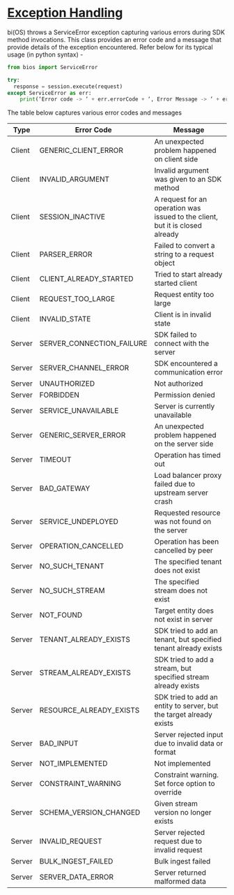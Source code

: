 # [Exception Handling](#exception-handling)

bi(OS) throws a ServiceError exception capturing various errors during SDK method invocations.
This class provides an error code and a message that  provide details of the exception encountered.
Refer below for its typical usage (in python syntax) -

```python
from bios import ServiceError

try:
  response = session.execute(request)
except ServiceError as err:
	print(‘Error code -> ‘ + err.errorCode + ‘, Error Message -> ‘ + err.message)
```

The table below captures various error codes and messages

| Type   | Error Code                | Message                                                                       |
| ------ | ------------------------- | ----------------------------------------------------------------------------- |
| Client | GENERIC_CLIENT_ERROR      | An unexpected problem happened on client side                                 |
| Client | INVALID_ARGUMENT          | Invalid argument was given to an SDK method                                   |
| Client | SESSION_INACTIVE          | A request for an operation was issued to the client, but it is closed already |
| Client | PARSER_ERROR              | Failed to convert a string to a request object                                |
| Client | CLIENT_ALREADY_STARTED    | Tried to start already started client                                         |
| Client | REQUEST_TOO_LARGE         | Request entity too large                                                      |
| Client | INVALID_STATE             | Client is in invalid state                                                    |
| Server | SERVER_CONNECTION_FAILURE | SDK failed to connect with the  server                                        |
| Server | SERVER_CHANNEL_ERROR      | SDK encountered a communication error                                         |
| Server | UNAUTHORIZED              | Not authorized                                                                |
| Server | FORBIDDEN                 | Permission denied                                                             |
| Server | SERVICE_UNAVAILABLE       | Server is currently unavailable                                               |
| Server | GENERIC_SERVER_ERROR      | An unexpected problem happened on the server side                             |
| Server | TIMEOUT                   | Operation has timed out                                                       |
| Server | BAD_GATEWAY               | Load balancer proxy failed due to upstream server crash                       |
| Server | SERVICE_UNDEPLOYED        | Requested resource was not found on the server                                |
| Server | OPERATION_CANCELLED       | Operation has been cancelled by peer                                          |
| Server | NO_SUCH_TENANT            | The specified tenant does not exist                                           |
| Server | NO_SUCH_STREAM            | The specified stream does not exist                                           |
| Server | NOT_FOUND                 | Target entity does not exist in server                                        |
| Server | TENANT_ALREADY_EXISTS     | SDK tried to add an tenant, but specified tenant already exists               |
| Server | STREAM_ALREADY_EXISTS     | SDK tried to add a stream, but specified stream already exists                |
| Server | RESOURCE_ALREADY_EXISTS   | SDK tried to add an entity to server, but the target already exists           |
| Server | BAD_INPUT                 | Server rejected input due to invalid data or format                           |
| Server | NOT_IMPLEMENTED           | Not implemented                                                               |
| Server | CONSTRAINT_WARNING        | Constraint warning. Set force option to override                              |
| Server | SCHEMA_VERSION_CHANGED    | Given stream version no longer exists                                         |
| Server | INVALID_REQUEST           | Server rejected request due to invalid request                                |
| Server | BULK_INGEST_FAILED        | Bulk ingest failed                                                            |
| Server | SERVER_DATA_ERROR         | Server returned malformed data                                                |

